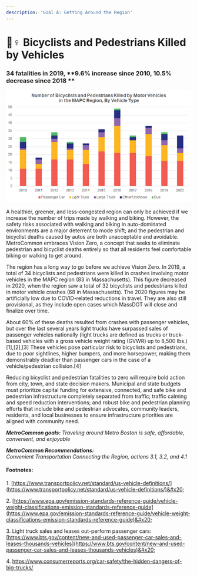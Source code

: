 ```yaml
---
description: 'Goal A: Getting Around the Region'
---
```


# 🚴♀ Bicyclists and Pedestrians Killed by Vehicles

### 34 fatalities in 2019, **9.6% increase since 2010, 10.5% decrease since 2018  **

![](<.gitbook/assets/image (7).png>)

A healthier, greener, and less-congested region can only be achieved if we increase the number of trips made by walking and biking. However, the safety risks associated with walking and biking in auto-dominated environments are a major deterrent to mode shift; and the pedestrian and bicyclist deaths caused by autos are both unacceptable and avoidable. MetroCommon embraces Vision Zero, a concept that seeks to eliminate pedestrian and bicyclist deaths entirely so that all residents feel comfortable biking or walking to get around.

The region has a long way to go before we achieve Vision Zero. In 2019, a total of 34 bicyclists and pedestrians were killed in crashes involving motor vehicles in the MAPC region (83 in Massachusetts). This figure decreased in 2020, when the region saw a total of 32 bicyclists and pedestrians killed in motor vehicle crashes (68 in Massachusetts). The 2020 figures may be artificially low due to COVID-related reductions in travel. They are also still provisional, as they include open cases which MassDOT will close and finalize over time.

About 60% of these deaths resulted from crashes with passenger vehicles, but over the last several years light trucks have surpassed sales of passenger vehicles nationally (light trucks are defined as trucks or truck-based vehicles with a gross vehicle weight rating (GVWR) up to 8,500 lbs.)\[1],\[2],\[3] These vehicles pose particular risk to bicyclists and pedestrians, due to poor sightlines, higher bumpers, and more horsepower, making them demonstrably deadlier than passenger cars in the case of a vehicle/pedestrian collision.\[4]&#x20;

Reducing bicyclist and pedestrian fatalities to zero will require bold action from city, town, and state decision makers. Municipal and state budgets must prioritize capital funding for extensive, connected, and safe bike and pedestrian infrastructure completely separated from traffic; traffic calming and speed reduction interventions; and robust bike and pedestrian planning efforts that include bike and pedestrian advocates, community leaders, residents, and local businesses to ensure infrastructure priorities are aligned with community need.

_**MetroCommon goals:** Traveling around Metro Boston is safe, affordable, convenient, and enjoyable_

_**MetroCommon Recommendations:**_\
_Convenient Transportation Connecting the Region, actions 3.1, 3.2, and 4.1_

#### Footnotes:

1\. [https://www.transportpolicy.net/standard/us-vehicle-definitions/](https://www.transportpolicy.net/standard/us-vehicle-definitions/)&#x20;

2\. [https://www.epa.gov/emission-standards-reference-guide/vehicle-weight-classifications-emission-standards-reference-guide](https://www.epa.gov/emission-standards-reference-guide/vehicle-weight-classifications-emission-standards-reference-guide)&#x20;

3\. Light truck sales and leases out-perform passenger cars: [https://www.bts.gov/content/new-and-used-passenger-car-sales-and-leases-thousands-vehicles](https://www.bts.gov/content/new-and-used-passenger-car-sales-and-leases-thousands-vehicles)&#x20;

4\. https://www.consumerreports.org/car-safety/the-hidden-dangers-of-big-trucks/
